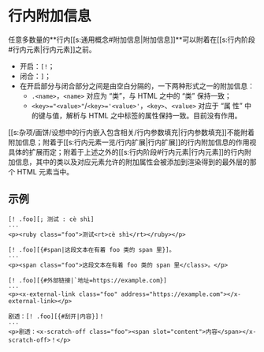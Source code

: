 # 行内附加信息

任意多数量的**行内[[s:通用概念#附加信息|附加信息]]**可以附着在[[s:行内阶段#行内元素|行内元素]]之前。

- 开启：`[!`；
- 闭合：`]`；
- 在开启部分与闭合部分之间是由空白分隔的，一下两种形式之一的附加信息：
  - `.<name>`，`<name>` 对应为 “类”，与 HTML 之中的 “类” 保持一致；
  - `<key>="<value>"`/`<key>='<value>'`，`<key>`、`<value>` 对应于 “属<wbr />
    性” 中的键与值，解析与 HTML 之中标签的属性保持一致。目前没有作用。

[[s:杂项/画饼/设想中的行内嵌入包含相关/行内参数填充|行内参数填充]]不能附着附加信息；附着于[[s:行内元素一览/行内扩展|行内扩展]]的行内附加信息的作用<wbr />
视具体的扩展而定；附着于上述之外的[[s:行内阶段#行内元素|行内元素]]的行内附加信息，其中的类以<wbr />
及对应元素允许的附加属性会被添加到渲染得到的最外层的那个 HTML 元素当中。

## 示例

```example
[! .foo][; 测试 : cè shì]
···
<p><ruby class="foo">测试<rt>cè shì</rt></ruby></p>
```

```example
[! .foo][{#span|这段文本在有着 foo 类的 span 里}]。
···
<p><span class="foo">这段文本在有着 foo 类的 span 里</class>。</p>
```

```example
[! .foo][{#外部链接|`地址=https://example.com}]
···
<p><x-external-link class="foo" address="https://example.com"></x-external-link></p>
```

```example
剧透：[! .foo][{#刮开|内容}]！
···
<p>剧透：<x-scratch-off class="foo"><span slot="content">内容</span></x-scratch-off>！</p>
```
